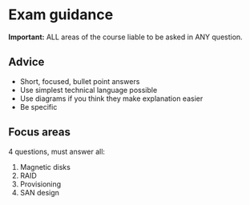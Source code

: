 # Exam guidance

**Important:** ALL areas of the course liable to be asked in ANY question.

## Advice

- Short, focused, bullet point answers
- Use simplest technical language possible
- Use diagrams if you think they make explanation easier
- Be specific

## Focus areas

4 questions, must answer all:

1. Magnetic disks
2. RAID
3. Provisioning
4. SAN design

